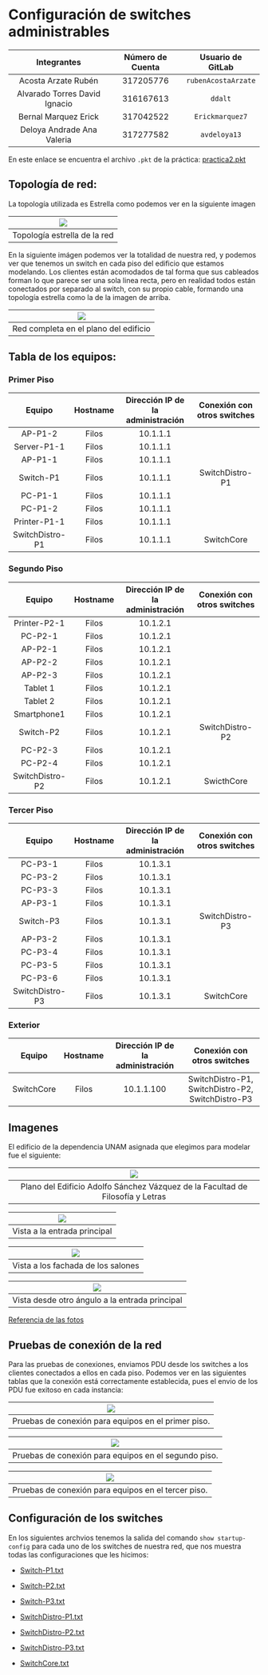 # Configuración de switches administrables

| Integrantes                    | Número de Cuenta | Usuario de GitLab   |
|:------------------------------:|:----------------:|:-------------------:|
| Acosta Arzate Rubén            | 317205776        | `rubenAcostaArzate` |
| Alvarado Torres David Ignacio  | 316167613        | `ddalt`             |
| Bernal Marquez Erick           | 317042522        | `Erickmarquez7`     |
| Deloya Andrade Ana Valeria     | 317277582        | `avdeloya13`        |

En este enlace se encuentra el archivo `.pkt` de la práctica: [practica2.pkt](files/practica2.pkt)

## Topología de red:

La topología utilizada es Estrella como podemos ver en la siguiente imagen

| ![](img/top.png)
|:-------------------------:|
| Topología estrella de la red

En la siguiente imágen podemos ver la totalidad de nuestra red, y podemos ver que tenemos un switch
en cada piso del edificio que estamos modelando. Los clientes están acomodados de tal forma que
sus cableados forman lo que parece ser una sola linea recta, pero en realidad todos están conectados
por separado al switch, con su propio cable, formando una topología estrella como la de la imagen de arriba.

| ![](img/red_completa.jpeg)
|:-------------------------:|
| Red completa en el plano del edificio

## Tabla de los equipos:

### Primer Piso

|    Equipo     	| Hostname  |   Dirección IP de la administración | Conexión con otros switches
|:---------------------:|:---------:|:-----------------------------------:|:----------------------------:|
|    AP-P1-2    	|  Filos    |		    10.1.1.1              |
|  Server-P1-1		|  Filos    |		    10.1.1.1              |
|    AP-P1-1		|  Filos    |		    10.1.1.1              |
|   Switch-P1		|  Filos    |		    10.1.1.1              | SwitchDistro-P1
|   PC-P1-1		|  Filos    |		    10.1.1.1              |
|   PC-P1-2     	|  Filos    |		    10.1.1.1              |
|  Printer-P1-1 	|  Filos    |		    10.1.1.1              |
|   SwitchDistro-P1	|  Filos    |		    10.1.1.1              | SwitchCore

### Segundo Piso

|    Equipo     	| Hostname  |   Dirección IP de la administración | Conexión con otros switches
|:---------------------:|:---------:|:-----------------------------------:|:----------------------------:|
|  Printer-P2-1 	|  Filos    |		    10.1.2.1              |
|    PC-P2-1    	|  Filos    |		    10.1.2.1              |
|    AP-P2-1		|  Filos    |		    10.1.2.1              |
|    AP-P2-2		|  Filos    |		    10.1.2.1              |
|    AP-P2-3		|  Filos    |		    10.1.2.1              |
|   Tablet 1		|  Filos    |		    10.1.2.1              |
|   Tablet 2    	|  Filos    |		    10.1.2.1              |
|  Smartphone1  	|  Filos    |		    10.1.2.1              |
|   Switch-P2   	|  Filos    |		    10.1.2.1              | SwitchDistro-P2
|    PC-P2-3    	|  Filos    |		    10.1.2.1              |
|    PC-P2-4    	|  Filos    |		    10.1.2.1              |
|   SwitchDistro-P2   	|  Filos    |		    10.1.2.1              | SwicthCore

### Tercer Piso

|    Equipo     	| Hostname  |   Dirección IP de la administración | Conexión con otros switches
|:---------------------:|:---------:|:-----------------------------------:|:----------------------------:|
|    PC-P3-1    	|  Filos    |		    10.1.3.1              |
|    PC-P3-2		|  Filos    |		    10.1.3.1              |
|    PC-P3-3		|  Filos    |		    10.1.3.1              |
|    AP-P3-1		|  Filos    |		    10.1.3.1              |
|   Switch-P3		|  Filos    |		    10.1.3.1              | SwitchDistro-P3
|    AP-P3-2    	|  Filos    |		    10.1.3.1              |
|    PC-P3-4		|  Filos    |		    10.1.3.1              |
|    PC-P3-5    	|  Filos    |		    10.1.3.1              |
|    PC-P3-6    	|  Filos    |		    10.1.3.1              |
|   SwitchDistro-P3	|  Filos    |		    10.1.3.1              | SwitchCore

### Exterior

|    Equipo     	| Hostname  |   Dirección IP de la administración | Conexión con otros switches
|:---------------------:|:---------:|:-----------------------------------:|:----------------------------:|
|    SwitchCore    	|  Filos    |		    10.1.1.100            | SwitchDistro-P1, SwitchDistro-P2, SwitchDistro-P3


## Imagenes

El edificio de la dependencia UNAM asignada que elegimos para modelar fue el siguiente:

| ![](img/edificioASV.png)
|:-------------------------:|
|   Plano del Edificio Adolfo Sánchez Vázquez de la Facultad de Filosofía y Letras

| ![](img/edificioASV1.jpg)
|:-----------------------------:|
| Vista a la entrada principal

| ![](img/edificioASV2.jpg)
|:----------------------------------:|
| Vista a los fachada de los salones

| ![](img/edificioASV3.jpg)
|:-----------------------------------------------:|
| Vista desde otro ángulo a la entrada principal

[Referencia de las fotos](https://es.foursquare.com/v/ffyl-anexo-adolfo-s%C3%A1nchez-v%C3%A1zquez/4e40577faeb73139a19e473f)

## Pruebas de conexión de la red

Para las pruebas de conexiones, enviamos PDU desde los switches a los clientes conectados a ellos en cada piso.
Podemos ver en las siguientes tablas que la conexión está correctamente establecida, pues el envio de los PDU
fue exitoso en cada instancia:

| ![](img/pdu_p1.png)
|:----------------------------------:|
| Pruebas de conexión para equipos en el primer piso.

| ![](img/pdu_p2.png)
|:----------------------------------:|
| Pruebas de conexión para equipos en el segundo piso.

| ![](img/pdu_p3.png)
|:----------------------------------:|
| Pruebas de conexión para equipos en el tercer piso.

## Configuración de los switches

En los siguientes archvios tenemos la salida del comando `show startup-config` para cada uno de los switches de nuestra red,
que nos muestra todas las configuraciones que les hicimos:

- [Switch-P1.txt](files/Switch-P1.txt)
- [Switch-P2.txt](files/Switch-P2.txt)
- [Switch-P3.txt](files/Switch-P3.txt)

- [SwitchDistro-P1.txt](files/SwitchDistro-P1.txt)
- [SwitchDistro-P2.txt](files/SwitchDistro-P2.txt)
- [SwitchDistro-P3.txt](files/SwitchDistro-P3.txt)

- [SwitchCore.txt](files/SwitchCore.txt)
